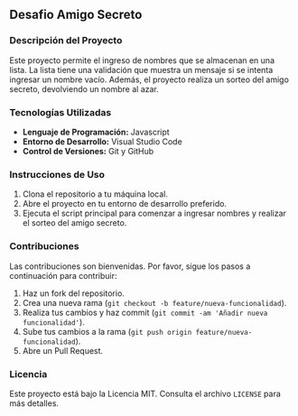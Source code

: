 ## Desafio Amigo Secreto ##

### Descripción del Proyecto

Este proyecto permite el ingreso de nombres que se almacenan en una lista. La lista tiene una validación que muestra un mensaje si se intenta ingresar un nombre vacío. Además, el proyecto realiza un sorteo del amigo secreto, devolviendo un nombre al azar.

### Tecnologías Utilizadas

- **Lenguaje de Programación:** Javascript
- **Entorno de Desarrollo:** Visual Studio Code
- **Control de Versiones:** Git y GitHub

### Instrucciones de Uso

1. Clona el repositorio a tu máquina local.
2. Abre el proyecto en tu entorno de desarrollo preferido.
3. Ejecuta el script principal para comenzar a ingresar nombres y realizar el sorteo del amigo secreto.

### Contribuciones

Las contribuciones son bienvenidas. Por favor, sigue los pasos a continuación para contribuir:

1. Haz un fork del repositorio.
2. Crea una nueva rama (`git checkout -b feature/nueva-funcionalidad`).
3. Realiza tus cambios y haz commit (`git commit -am 'Añadir nueva funcionalidad'`).
4. Sube tus cambios a la rama (`git push origin feature/nueva-funcionalidad`).
5. Abre un Pull Request.

### Licencia

Este proyecto está bajo la Licencia MIT. Consulta el archivo `LICENSE` para más detalles.